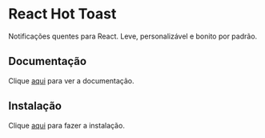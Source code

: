 # React Hot Toast

Notificações quentes para React. Leve, personalizável e bonito por padrão.

## Documentação

Clique [aqui](https://github.com/timolins/react-hot-toast) para ver a documentação.

## Instalação

Clique [aqui](https://www.npmjs.com/package/react-hot-toast) para fazer a instalação.